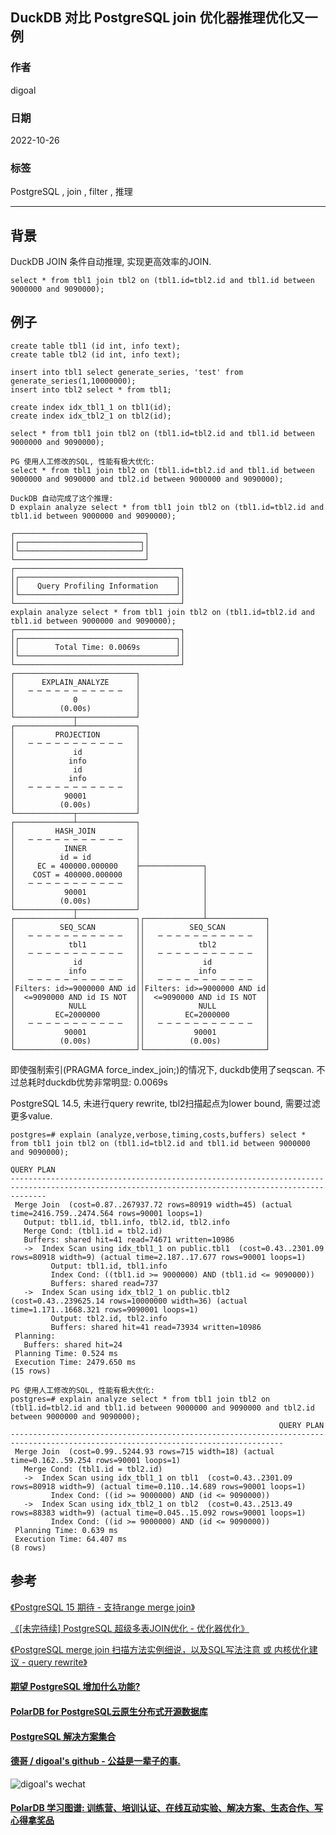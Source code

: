 ## DuckDB 对比 PostgreSQL join 优化器推理优化又一例        
                    
### 作者                    
digoal                    
                    
### 日期                    
2022-10-26                    
                    
### 标签                    
PostgreSQL , join , filter , 推理         
                    
----                    
                    
## 背景               
DuckDB JOIN 条件自动推理, 实现更高效率的JOIN.    
  
```  
select * from tbl1 join tbl2 on (tbl1.id=tbl2.id and tbl1.id between 9000000 and 9090000);    
```  
  
## 例子  
  
```  
create table tbl1 (id int, info text);    
create table tbl2 (id int, info text);    
    
insert into tbl1 select generate_series, 'test' from generate_series(1,10000000);    
insert into tbl2 select * from tbl1;    
    
create index idx_tbl1_1 on tbl1(id);    
create index idx_tbl2_1 on tbl2(id);    
  
select * from tbl1 join tbl2 on (tbl1.id=tbl2.id and tbl1.id between 9000000 and 9090000);    
  
PG 使用人工修改的SQL, 性能有极大优化:   
select * from tbl1 join tbl2 on (tbl1.id=tbl2.id and tbl1.id between 9000000 and 9090000 and tbl2.id between 9000000 and 9090000);    
  
DuckDB 自动完成了这个推理:   
D explain analyze select * from tbl1 join tbl2 on (tbl1.id=tbl2.id and tbl1.id between 9000000 and 9090000);    
  
┌─────────────────────────────┐  
│┌───────────────────────────┐│  
│└───────────────────────────┘│  
└─────────────────────────────┘  
┌─────────────────────────────────────┐  
│┌───────────────────────────────────┐│  
││    Query Profiling Information    ││  
│└───────────────────────────────────┘│  
└─────────────────────────────────────┘  
explain analyze select * from tbl1 join tbl2 on (tbl1.id=tbl2.id and tbl1.id between 9000000 and 9090000);    
┌─────────────────────────────────────┐  
│┌───────────────────────────────────┐│  
││        Total Time: 0.0069s        ││  
│└───────────────────────────────────┘│  
└─────────────────────────────────────┘  
┌───────────────────────────┐                               
│      EXPLAIN_ANALYZE      │                               
│   ─ ─ ─ ─ ─ ─ ─ ─ ─ ─ ─   │                               
│             0             │                               
│          (0.00s)          │                               
└─────────────┬─────────────┘                                                            
┌─────────────┴─────────────┐                               
│         PROJECTION        │                               
│   ─ ─ ─ ─ ─ ─ ─ ─ ─ ─ ─   │                               
│             id            │                               
│            info           │                               
│             id            │                               
│            info           │                               
│   ─ ─ ─ ─ ─ ─ ─ ─ ─ ─ ─   │                               
│           90001           │                               
│          (0.00s)          │                               
└─────────────┬─────────────┘                                                            
┌─────────────┴─────────────┐                               
│         HASH_JOIN         │                               
│   ─ ─ ─ ─ ─ ─ ─ ─ ─ ─ ─   │                               
│           INNER           │                               
│          id = id          │                               
│     EC = 400000.000000    ├──────────────┐                
│    COST = 400000.000000   │              │                
│   ─ ─ ─ ─ ─ ─ ─ ─ ─ ─ ─   │              │                
│           90001           │              │                
│          (0.00s)          │              │                
└─────────────┬─────────────┘              │                                             
┌─────────────┴─────────────┐┌─────────────┴─────────────┐  
│          SEQ_SCAN         ││          SEQ_SCAN         │  
│   ─ ─ ─ ─ ─ ─ ─ ─ ─ ─ ─   ││   ─ ─ ─ ─ ─ ─ ─ ─ ─ ─ ─   │  
│            tbl1           ││            tbl2           │  
│   ─ ─ ─ ─ ─ ─ ─ ─ ─ ─ ─   ││   ─ ─ ─ ─ ─ ─ ─ ─ ─ ─ ─   │  
│             id            ││             id            │  
│            info           ││            info           │  
│   ─ ─ ─ ─ ─ ─ ─ ─ ─ ─ ─   ││   ─ ─ ─ ─ ─ ─ ─ ─ ─ ─ ─   │  
│Filters: id>=9000000 AND id││Filters: id>=9000000 AND id│  
│  <=9090000 AND id IS NOT  ││  <=9090000 AND id IS NOT  │  
│            NULL           ││            NULL           │  
│         EC=2000000        ││         EC=2000000        │  
│   ─ ─ ─ ─ ─ ─ ─ ─ ─ ─ ─   ││   ─ ─ ─ ─ ─ ─ ─ ─ ─ ─ ─   │  
│           90001           ││           90001           │  
│          (0.00s)          ││          (0.00s)          │  
└───────────────────────────┘└───────────────────────────┘   
```  
  
即使强制索引(PRAGMA force_index_join;)的情况下, duckdb使用了seqscan. 不过总耗时duckdb优势非常明显: 0.0069s   
  
  
PostgreSQL 14.5, 未进行query rewrite, tbl2扫描起点为lower bound, 需要过滤更多value.    
  
```  
postgres=# explain (analyze,verbose,timing,costs,buffers) select * from tbl1 join tbl2 on (tbl1.id=tbl2.id and tbl1.id between 9000000 and 9090000);  
                                                                     QUERY PLAN                                                                       
----------------------------------------------------------------------------------------------------------------------------------------------------  
 Merge Join  (cost=0.87..267937.72 rows=80919 width=45) (actual time=2416.759..2474.564 rows=90001 loops=1)  
   Output: tbl1.id, tbl1.info, tbl2.id, tbl2.info  
   Merge Cond: (tbl1.id = tbl2.id)  
   Buffers: shared hit=41 read=74671 written=10986  
   ->  Index Scan using idx_tbl1_1 on public.tbl1  (cost=0.43..2301.09 rows=80918 width=9) (actual time=2.187..17.677 rows=90001 loops=1)  
         Output: tbl1.id, tbl1.info  
         Index Cond: ((tbl1.id >= 9000000) AND (tbl1.id <= 9090000))  
         Buffers: shared read=737  
   ->  Index Scan using idx_tbl2_1 on public.tbl2  (cost=0.43..239625.14 rows=10000000 width=36) (actual time=1.171..1668.321 rows=9090001 loops=1)  
         Output: tbl2.id, tbl2.info  
         Buffers: shared hit=41 read=73934 written=10986  
 Planning:  
   Buffers: shared hit=24  
 Planning Time: 0.524 ms  
 Execution Time: 2479.650 ms  
(15 rows)  
  
PG 使用人工修改的SQL, 性能有极大优化:   
postgres=# explain analyze select * from tbl1 join tbl2 on (tbl1.id=tbl2.id and tbl1.id between 9000000 and 9090000 and tbl2.id between 9000000 and 9090000);    
                                                            QUERY PLAN                                                               
-----------------------------------------------------------------------------------------------------------------------------------  
 Merge Join  (cost=0.99..5244.93 rows=715 width=18) (actual time=0.162..59.254 rows=90001 loops=1)  
   Merge Cond: (tbl1.id = tbl2.id)  
   ->  Index Scan using idx_tbl1_1 on tbl1  (cost=0.43..2301.09 rows=80918 width=9) (actual time=0.110..14.689 rows=90001 loops=1)  
         Index Cond: ((id >= 9000000) AND (id <= 9090000))  
   ->  Index Scan using idx_tbl2_1 on tbl2  (cost=0.43..2513.49 rows=88383 width=9) (actual time=0.045..15.092 rows=90001 loops=1)  
         Index Cond: ((id >= 9000000) AND (id <= 9090000))  
 Planning Time: 0.639 ms  
 Execution Time: 64.407 ms  
(8 rows)  
```  
  
## 参考  
[《PostgreSQL 15 期待 - 支持range merge join》](../202106/20210615_06.md)    
  
[《[未完待续] PostgreSQL 超级多表JOIN优化 - 优化器优化》](../201811/20181124_01.md)    
  
[《PostgreSQL merge join 扫描方法实例细说，以及SQL写法注意 或 内核优化建议 - query rewrite》](../201907/20190713_01.md)    
  
  
#### [期望 PostgreSQL 增加什么功能?](https://github.com/digoal/blog/issues/76 "269ac3d1c492e938c0191101c7238216")
  
  
#### [PolarDB for PostgreSQL云原生分布式开源数据库](https://github.com/ApsaraDB/PolarDB-for-PostgreSQL "57258f76c37864c6e6d23383d05714ea")
  
  
#### [PostgreSQL 解决方案集合](https://yq.aliyun.com/topic/118 "40cff096e9ed7122c512b35d8561d9c8")
  
  
#### [德哥 / digoal's github - 公益是一辈子的事.](https://github.com/digoal/blog/blob/master/README.md "22709685feb7cab07d30f30387f0a9ae")
  
  
![digoal's wechat](../pic/digoal_weixin.jpg "f7ad92eeba24523fd47a6e1a0e691b59")
  
  
#### [PolarDB 学习图谱: 训练营、培训认证、在线互动实验、解决方案、生态合作、写心得拿奖品](https://www.aliyun.com/database/openpolardb/activity "8642f60e04ed0c814bf9cb9677976bd4")
  
